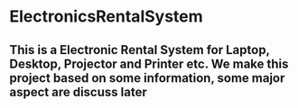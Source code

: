 # ElectronicsRentalSystem
This is a Electronic Rental System for Laptop, Desktop, Projector and Printer etc. 
We make this project based on some information, some major aspect are discuss later 
------------------------------------------------------------------------------------

